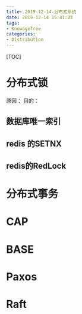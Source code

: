 ```yaml
---
title: 2019-12-14-分布式系统
date: 2019-12-14 15:41:03
tags:
- KnowageTree
categories:
- Distribution
---
```

[TOC]
# 分布式锁
原因：
目的：
## 数据库唯一索引
## redis 的SETNX
## redis的RedLock
# 分布式事务
# CAP
# BASE
# Paxos
# Raft